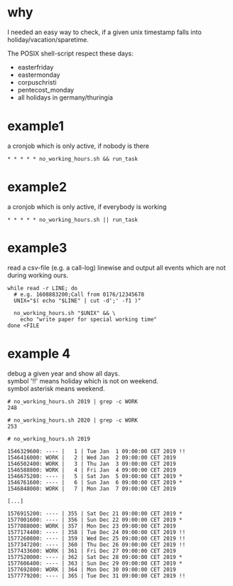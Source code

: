 why
===

I needed an easy way to check, if a given unix timestamp falls into holiday/vacation/sparetime.

The POSIX shell-script respect these days:  
* easterfriday  
* eastermonday  
* corpuschristi  
* pentecost_monday  
* all holidays in germany/thuringia  


example1
========

a cronjob which is only active, if nobody is there

```
* * * * * no_working_hours.sh && run_task
```


example2
========

a cronjob which is only active, if everybody is working

```
* * * * * no_working_hours.sh || run_task
```


example3
========

read a csv-file (e.g. a call-log) linewise and output all events which are not during working ours.

```
while read -r LINE; do
  # e.g. 1608883200;Call from 0176/12345678
  UNIX="$( echo "$LINE" | cut -d';' -f1 )"

  no_working_hours.sh "$UNIX" && \
    echo "write paper for special working time"
done <FILE
```


example 4
=========

debug a given year and show all days.  
symbol '!!' means holiday which is not on weekend.  
symbol asterisk means weekend.  

```
# no_working_hours.sh 2019 | grep -c WORK
248

# no_working_hours.sh 2020 | grep -c WORK
253

# no_working_hours.sh 2019

1546329600: ---- |   1 | Tue Jan  1 09:00:00 CET 2019 !!
1546416000: WORK |   2 | Wed Jan  2 09:00:00 CET 2019
1546502400: WORK |   3 | Thu Jan  3 09:00:00 CET 2019
1546588800: WORK |   4 | Fri Jan  4 09:00:00 CET 2019
1546675200: ---- |   5 | Sat Jan  5 09:00:00 CET 2019 *
1546761600: ---- |   6 | Sun Jan  6 09:00:00 CET 2019 *
1546848000: WORK |   7 | Mon Jan  7 09:00:00 CET 2019

[...]

1576915200: ---- | 355 | Sat Dec 21 09:00:00 CET 2019 *
1577001600: ---- | 356 | Sun Dec 22 09:00:00 CET 2019 *
1577088000: WORK | 357 | Mon Dec 23 09:00:00 CET 2019
1577174400: ---- | 358 | Tue Dec 24 09:00:00 CET 2019 !!
1577260800: ---- | 359 | Wed Dec 25 09:00:00 CET 2019 !!
1577347200: ---- | 360 | Thu Dec 26 09:00:00 CET 2019 !!
1577433600: WORK | 361 | Fri Dec 27 09:00:00 CET 2019
1577520000: ---- | 362 | Sat Dec 28 09:00:00 CET 2019 *
1577606400: ---- | 363 | Sun Dec 29 09:00:00 CET 2019 *
1577692800: WORK | 364 | Mon Dec 30 09:00:00 CET 2019
1577779200: ---- | 365 | Tue Dec 31 09:00:00 CET 2019 !!
```
